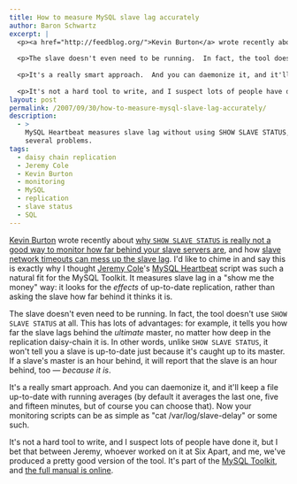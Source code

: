 ```yaml
---
title: How to measure MySQL slave lag accurately
author: Baron Schwartz
excerpt: |
  <p><a href="http://feedblog.org/">Kevin Burton</a> wrote recently about <a href="http://feedblog.org/2007/09/29/where-does-mysql-lie-about-seconds_behind_master/">why <code>SHOW SLAVE STATUS</code> is really not a good way to monitor how far behind your slave servers are</a>, and how <a href="http://feedblog.org/2007/09/25/default-mysql-slave-network-timeouts-considered-harmful/">slave network timeouts can mess up the slave lag</a>.  I'd like to chime in and say this is exactly why I thought <a href="http://jcole.us/">Jeremy Cole</a>'s <a href="http://mysqltoolkit.sourceforge.net/">MySQL Heartbeat</a> script was such a natural fit for the MySQL Toolkit.  It measures slave lag in a "show me the money" way: it looks for the <em>effects</em> of up-to-date replication, rather than asking the slave how far behind it thinks it is.</p>
  
  <p>The slave doesn't even need to be running.  In fact, the tool doesn't use <code>SHOW SLAVE STATUS</code> at all.  This has lots of advantages: for example, it tells you how far the slave lags behind the <em>ultimate</em> master, no matter how deep in the replication daisy-chain it is.  In other words, unlike <code>SHOW SLAVE STATUS</code>, it won't tell you a slave is up-to-date just because it's caught up to its master.  If a slave's master is an hour behind, it will report that the slave is an hour behind, too -- <em>because it is</em>.</p>
  
  <p>It's a really smart approach.  And you can daemonize it, and it'll keep a file up-to-date with running averages (by default it averages the last one, five and fifteen minutes, but of course you can choose that).  Now your monitoring scripts can be as simple as "cat /var/log/slave-delay" or some such.</p>
  
  <p>It's not a hard tool to write, and I suspect lots of people have done it, but I bet that between Jeremy, whoever worked on it at Six Apart, and me, we've produced a pretty good version of the tool.  It's part of the <a href="http://mysqltoolkit.sourceforge.net/">MySQL Toolkit</a>, and <a href="http://mysqltoolkit.sourceforge.net/doc/mysql-heartbeat.html">the full manual is online</a>.</p>
layout: post
permalink: /2007/09/30/how-to-measure-mysql-slave-lag-accurately/
description:
  - >
    MySQL Heartbeat measures slave lag without using SHOW SLAVE STATUS, avoiding
    several problems.
tags:
  - daisy chain replication
  - Jeremy Cole
  - Kevin Burton
  - monitoring
  - MySQL
  - replication
  - slave status
  - SQL
---
```

[Kevin Burton][1] wrote recently about [why `SHOW SLAVE STATUS` is really not a good way to monitor how far behind your slave servers are][2], and how [slave network timeouts can mess up the slave lag][3]. I'd like to chime in and say this is exactly why I thought [Jeremy Cole][4]'s [MySQL Heartbeat][5] script was such a natural fit for the MySQL Toolkit. It measures slave lag in a "show me the money" way: it looks for the *effects* of up-to-date replication, rather than asking the slave how far behind it thinks it is.

The slave doesn't even need to be running. In fact, the tool doesn't use `SHOW SLAVE STATUS` at all. This has lots of advantages: for example, it tells you how far the slave lags behind the *ultimate* master, no matter how deep in the replication daisy-chain it is. In other words, unlike `SHOW SLAVE STATUS`, it won't tell you a slave is up-to-date just because it's caught up to its master. If a slave's master is an hour behind, it will report that the slave is an hour behind, too &#8212; *because it is*.

It's a really smart approach. And you can daemonize it, and it'll keep a file up-to-date with running averages (by default it averages the last one, five and fifteen minutes, but of course you can choose that). Now your monitoring scripts can be as simple as "cat /var/log/slave-delay" or some such.

It's not a hard tool to write, and I suspect lots of people have done it, but I bet that between Jeremy, whoever worked on it at Six Apart, and me, we've produced a pretty good version of the tool. It's part of the [MySQL Toolkit][5], and [the full manual is online][6].

 [1]: http://feedblog.org/
 [2]: http://feedblog.org/2007/09/29/where-does-mysql-lie-about-seconds_behind_master/
 [3]: http://feedblog.org/2007/09/25/default-mysql-slave-network-timeouts-considered-harmful/
 [4]: http://jcole.us/
 [5]: http://code.google.com/p/maatkit/
 [6]: http://code.google.com/p/maatkit/doc/mysql-heartbeat.html

